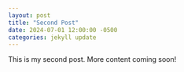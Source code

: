 ```yaml
---
layout: post
title: "Second Post"
date: 2024-07-01 12:00:00 -0500
categories: jekyll update
---
```


This is my second post. More content coming soon!
